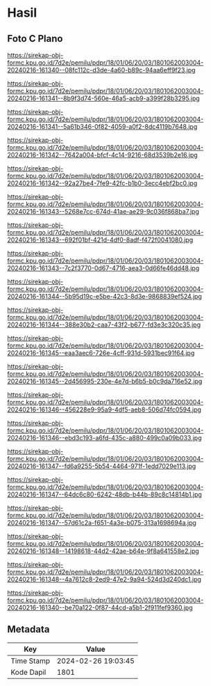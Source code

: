 # Hasil

## Foto C Plano

https://sirekap-obj-formc.kpu.go.id/7d2e/pemilu/pdpr/18/01/06/20/03/1801062003004-20240216-161340--08fc112c-d3de-4a60-b89c-94aa6eff9f23.jpg

https://sirekap-obj-formc.kpu.go.id/7d2e/pemilu/pdpr/18/01/06/20/03/1801062003004-20240216-161341--8b9f3d74-560e-46a5-acb9-a399f28b3295.jpg

https://sirekap-obj-formc.kpu.go.id/7d2e/pemilu/pdpr/18/01/06/20/03/1801062003004-20240216-161341--5a61b346-0f82-4059-a0f2-8dc4119b7648.jpg

https://sirekap-obj-formc.kpu.go.id/7d2e/pemilu/pdpr/18/01/06/20/03/1801062003004-20240216-161342--7642a004-bfcf-4c14-9216-68d3539b2e16.jpg

https://sirekap-obj-formc.kpu.go.id/7d2e/pemilu/pdpr/18/01/06/20/03/1801062003004-20240216-161342--92a27be4-7fe9-42fc-b1b0-3ecc4ebf2bc0.jpg

https://sirekap-obj-formc.kpu.go.id/7d2e/pemilu/pdpr/18/01/06/20/03/1801062003004-20240216-161343--5268e7cc-674d-41ae-ae29-9c036f868ba7.jpg

https://sirekap-obj-formc.kpu.go.id/7d2e/pemilu/pdpr/18/01/06/20/03/1801062003004-20240216-161343--692f01bf-421d-4df0-8adf-f472f0041080.jpg

https://sirekap-obj-formc.kpu.go.id/7d2e/pemilu/pdpr/18/01/06/20/03/1801062003004-20240216-161343--7c2f3770-0d67-4716-aea3-0d66fe46dd48.jpg

https://sirekap-obj-formc.kpu.go.id/7d2e/pemilu/pdpr/18/01/06/20/03/1801062003004-20240216-161344--5b95d19c-e5be-42c3-8d3e-9868839ef524.jpg

https://sirekap-obj-formc.kpu.go.id/7d2e/pemilu/pdpr/18/01/06/20/03/1801062003004-20240216-161344--388e30b2-caa7-43f2-b677-fd3e3c320c35.jpg

https://sirekap-obj-formc.kpu.go.id/7d2e/pemilu/pdpr/18/01/06/20/03/1801062003004-20240216-161345--eaa3aec6-726e-4cff-931d-5931bec91f64.jpg

https://sirekap-obj-formc.kpu.go.id/7d2e/pemilu/pdpr/18/01/06/20/03/1801062003004-20240216-161345--2d456995-230e-4e7d-b6b5-b0c9da716e52.jpg

https://sirekap-obj-formc.kpu.go.id/7d2e/pemilu/pdpr/18/01/06/20/03/1801062003004-20240216-161346--456228e9-95a9-4df5-aeb8-506d74fc0594.jpg

https://sirekap-obj-formc.kpu.go.id/7d2e/pemilu/pdpr/18/01/06/20/03/1801062003004-20240216-161346--ebd3c193-a6fd-435c-a880-499c0a09b033.jpg

https://sirekap-obj-formc.kpu.go.id/7d2e/pemilu/pdpr/18/01/06/20/03/1801062003004-20240216-161347--fd6a9255-5b54-4464-971f-1edd7029e113.jpg

https://sirekap-obj-formc.kpu.go.id/7d2e/pemilu/pdpr/18/01/06/20/03/1801062003004-20240216-161347--64dc6c80-6242-48db-b44b-89c8c14814b1.jpg

https://sirekap-obj-formc.kpu.go.id/7d2e/pemilu/pdpr/18/01/06/20/03/1801062003004-20240216-161347--57d61c2a-f651-4a3e-b075-313a1698694a.jpg

https://sirekap-obj-formc.kpu.go.id/7d2e/pemilu/pdpr/18/01/06/20/03/1801062003004-20240216-161348--14198618-44d2-42ae-b64e-9f8a641558e2.jpg

https://sirekap-obj-formc.kpu.go.id/7d2e/pemilu/pdpr/18/01/06/20/03/1801062003004-20240216-161348--4a7612c8-2ed9-47e2-9a94-524d3d240dc1.jpg

https://sirekap-obj-formc.kpu.go.id/7d2e/pemilu/pdpr/18/01/06/20/03/1801062003004-20240216-161340--be70a122-0f87-44cd-a5b1-2f911fef9360.jpg


## Metadata

| Key        | Value               |
| ---------- | ------------------- |
| Time Stamp | 2024-02-26 19:03:45 |
| Kode Dapil | 1801                |



